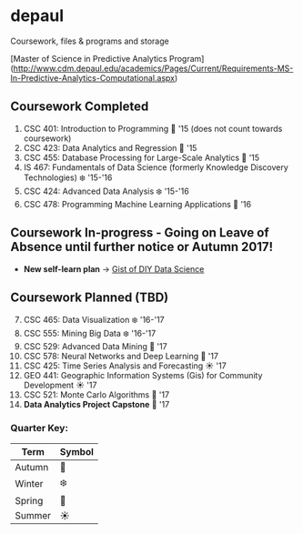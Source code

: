 # depaul
Coursework, files &amp; programs and storage

[Master of Science in Predictive Analytics Program]
(http://www.cdm.depaul.edu/academics/Pages/Current/Requirements-MS-In-Predictive-Analytics-Computational.aspx) 

## Coursework Completed

1. CSC 401: Introduction to Programming :blossom: '15 (does not count towards coursework)
2. CSC 423: Data Analytics and Regression :fallen_leaf: '15
3. CSC 455: Database Processing for Large-Scale Analytics :fallen_leaf: '15
4. IS 467: Fundamentals of Data Science (formerly Knowledge Discovery Technologies) :snowflake: '15-'16
5. CSC 424: Advanced Data Analysis :snowflake: '15-'16
6. CSC 478: Programming Machine Learning Applications :fallen_leaf: '16

## Coursework In-progress - Going on Leave of Absence until further notice or Autumn 2017!
* **New self-learn plan** -> [Gist of DIY Data Science](https://gist.github.com/jasdumas/89a4f4925485cbbf72a5cee202aa69da)

## Coursework Planned (TBD) 

7. CSC 465: Data Visualization :snowflake: '16-'17
8. CSC 555: Mining Big Data :snowflake: '16-'17
9. CSC 529: Advanced Data Mining :blossom: '17
10. CSC 578: Neural Networks and Deep Learning :blossom: '17
11. CSC 425: Time Series Analysis and Forecasting :sunny: '17
12. GEO 441: Geographic Information Systems (Gis) for Community Development :sunny: '17
13. CSC 521: Monte Carlo Algorithms :fallen_leaf: '17
14. **Data Analytics Project Capstone** :fallen_leaf: '17

### Quarter Key:

| Term | Symbol |
| ----- | ------|
| Autumn | :fallen_leaf: |
| Winter | :snowflake: |
| Spring | :blossom: |
| Summer | :sunny: |
